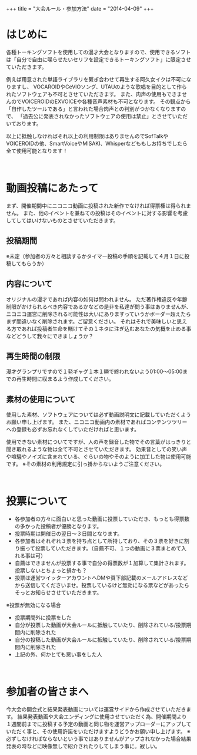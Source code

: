 +++
title = "大会ルール・参加方法"
date = "2014-04-09"
+++

# はじめに

各種トーキングソフトを使用しての漫才大会となりますので、使用できるソフトは「自分で自由に喋らせたいセリフを設定できるトーキングソフト」に限定させていただきます。

例えば用意された単語ライブラリを繋ぎ合わせて再生する阿久女イクは不可になりますし、
VOCAROIDやCeVIOソング、UTAUのような歌唱を目的として作られたソフトウェアも不可とさせていただきます。
また、肉声の使用もできませんのでVOICEROIDのEXVOICEや各種音声素材も不可となります。
その観点から「自作したツールである」と言われた場合肉声との判別がつかなくなりますので、
「過去公に発表されなかったソフトウェアの使用は禁止」とさせていただいております。

以上に抵触しなければそれ以上の利用制限はありませんのでSofTalkやVOICEROIDの他、SmartVoiceやMISAKI、Whisperなどももしお持ちでしたら全て使用可能となります！

<br>

# 動画投稿にあたって

まず、開催期間中にニコニコ動画に投稿された新作でなければ得票権は得られません。
また、他のイベントを兼ねての投稿はそのイベントに対する影響を考慮してしてはいけないものとさせていただきます。

## 投稿期間
※未定（参加者の方々と相談するかタイマー投稿の手順を記載して４月１日に投稿してもらうか）

## 内容について
オリジナルの漫才であれば内容の如何は問われません。
ただ著作権違反や年齢制限がかけられるべき内容であるかなどの是非を私達が問う事はありませんが、ニコニコ運営に削除される可能性は大いにありますっていうかボーダー超えたらまず間違いなく削除されます。ご留意ください。
それはそれで美味しいと思える方であれば投稿者生命を賭けてその１ネタに注ぎ込むあなたの気概を止める事などどうして我々にできましょうか？

## 再生時間の制限
漫才グランプリですので１発ギャグ１本１瞬で終われないよう01:00～05:00までの再生時間に収まるよう作成してください。

## 素材の使用について
使用した素材、ソフトウェアについては必ず動画説明文に記載していただくようお願い申し上げます。
また、ニコニコ動画内の素材であればコンテンツツリーへの登録も必ずお忘れなくしていただければと思います。

使用できない素材についてですが、人の声を録音した物でその言葉がはっきりと聞き取れるような物は全て不可とさせていただきます。
効果音としての笑い声や喧騒やノイズに含まれている、ぐらいの物やそのように加工した物は使用可能です。
※その素材の利用規定に引っ掛からないようご注意ください。

<br>

# 投票について

- 各参加者の方々に面白いと思った動画に投票していただき、もっとも得票数の多かった投稿者が優勝となります。
- 投票時期は開催日の翌日～３日間となります。
- 各参加者はそれぞれ３票を持ち点として所持しており、その３票を好きに割り振って投票していただきます。（自薦不可、１つの動画に３票まとめて入れる事は可）
- 自薦はできませんが投票する事で自分の得票数が１加算して集計されます。投票しないとちょっと損かも？
- 投票は運営ツイッターアカウントへDMや頁下部記載のメールアドレスなどから送信してくださいませ。投票しているけど無効になる票などがあったらそっとお知らせさせていただきます。

※投票が無効になる場合
- 投票期間外に投票をした
- 自分が投票した動画が大会ルールに抵触していたり、削除されている/投票期間内に削除された
- 自分の投稿した動画が大会ルールに抵触していたり、削除されている/投票期間内に削除された
- 上記の外、何かとても悪い事をした人

<br>

# 参加者の皆さまへ

今大会の開会式と結果発表動画については運営サイドから作成させていただきます。
結果発表動画や大会エンディングに使用させていただく為、開催期間より１週間前までに投稿する予定の動画と同じ物を運営アップローダーにアップしていただく事と、その使用許諾をいただけますようどうかお願い申し上げます。
※必ずしなければならないという事ではありませんがアップされなかった場合結果発表の時などに映像無しで紹介されたりしてしまう事に。寂しい。


